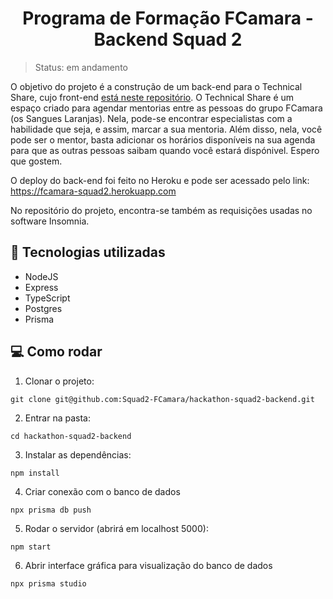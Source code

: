 <h1 align="center">
  <center>Programa de Formação FCamara - Backend Squad 2</center>
</h1>
 
> Status: em andamento

O objetivo do projeto é a construção de um back-end para o Technical Share, cujo front-end [está neste repositório](https://github.com/Squad2-FCamara/hackathon-squad2-frontend). O Technical Share é um espaço criado para agendar mentorias entre as pessoas do grupo FCamara (os Sangues Laranjas).
Nela, pode-se encontrar especialistas com a habilidade que seja, e assim, marcar a sua mentoria. Além disso, nela, você pode ser o mentor, basta adicionar os horários disponíveis na sua agenda para que as outras pessoas saibam quando você estará dispónivel. Espero que gostem.

O deploy do back-end foi feito no Heroku e pode ser acessado pelo link: https://fcamara-squad2.herokuapp.com

No repositório do projeto, encontra-se também as requisições usadas no software Insomnia.


## 🚀 Tecnologias utilizadas
- NodeJS
- Express
- TypeScript
- Postgres
- Prisma

## 💻 Como rodar

1. Clonar o projeto: 
```
git clone git@github.com:Squad2-FCamara/hackathon-squad2-backend.git
```
2. Entrar na pasta: 
```
cd hackathon-squad2-backend
```
3. Instalar as dependências: 
```
npm install
```
4. Criar conexão com o banco de dados
```
npx prisma db push
``` 
5. Rodar o servidor (abrirá em localhost 5000):
```
npm start
``` 
6. Abrir interface gráfica para visualização do banco de dados
```
npx prisma studio
``` 

